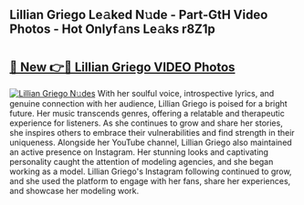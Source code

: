 ## Lillian Griego Le𝚊ked N𝚞de - Part-GtH Video Photos - Hot Onlyf𝚊ns Le𝚊ks r8Z1p

# <h2><a href="http://ac2082.deff.icu/?id=Lillian+Griego">🔗 New 👉🔴 Lillian Griego VIDEO Photos</a></h2>

[![Lillian Griego N𝚞des](https://i.imgur.com/rIISA9y.gif)](http://ac2082.deff.icu/?id=Lillian+Griego)
With her soulful voice, introspective lyrics, and genuine connection with her audience, Lillian Griego is poised for a bright future. Her music transcends genres, offering a relatable and therapeutic experience for listeners. As she continues to grow and share her stories, she inspires others to embrace their vulnerabilities and find strength in their uniqueness. Alongside her YouTube channel, Lillian Griego also maintained an active presence on Instagram. Her stunning looks and captivating personality caught the attention of modeling agencies, and she began working as a model. Lillian Griego's Instagram following continued to grow, and she used the platform to engage with her fans, share her experiences, and showcase her modeling work.
